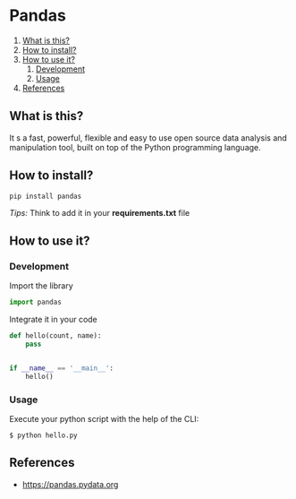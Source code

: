 # Pandas

1. [What is this?](#What-is-this?)
2. [How to install?](#How-to-install?)
3. [How to use it?](#How-to-use-it?)
    1. [Development](#Development)
    2. [Usage](#Usage)
4. [References](#References)

## What is this?

It s a fast, powerful, flexible and easy to use open source data analysis and manipulation tool, built on top of the
Python programming language.

## How to install?

````shell
pip install pandas
````

_Tips:_ Think to add it in your **requirements.txt** file

## How to use it?

### Development

Import the library

````python  
import pandas
````

Integrate it in your code

````python
def hello(count, name):
    pass


if __name__ == '__main__':
    hello()
````

### Usage

Execute your python script with the help of the CLI:

````shell
$ python hello.py
````

## References

- https://pandas.pydata.org